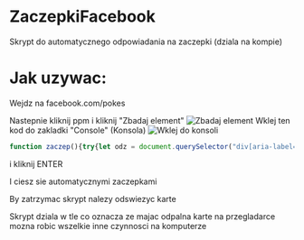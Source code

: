 # ZaczepkiFacebook
Skrypt do automatycznego odpowiadania na zaczepki (dziala na kompie)

# Jak uzywac:

Wejdz na facebook.com/pokes

Nastepnie kliknij ppm i kliknij "Zbadaj element"
![Zbadaj element](https://imgur.com/a/2uXeVw6)
Wklej ten kod do zakladki "Console" (Konsola)
![Wklej do konsoli](https://imgur.com/a/BmoGWKp)
```js
function zaczep(){try{let odz = document.querySelector("div[aria-label='Odpowiedz na zaczepkę']");if (odz.ariaLabel == "Odpowiedz na zaczepkę") {odz.click();console.log("Zaczepilem wlasnie osobe!");}else{console.log("To nie jest zaczepka!");}}catch(e){console.log("Nie znalazlem osoby do zaczepienia \n\n\n ZIGNORUJ TO DLA DEVELOPERA - Error occured > " + e);}}let run = setInterval(zaczep, 10000);
```

i kliknij ENTER

I ciesz sie automatycznymi zaczepkami

By zatrzymac skrypt nalezy odswiezyc karte 

Skrypt dziala w tle co oznacza ze majac odpalna karte na przegladarce mozna robic wszelkie inne czynnosci na komputerze 
